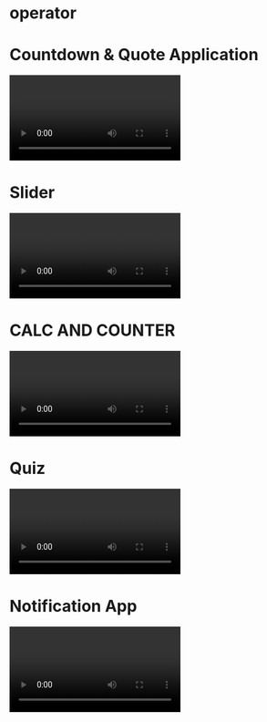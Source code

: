 # operator


<h1>Countdown & Quote Application</h1>
<video src="https://github.com/user-attachments/assets/30daf17f-de86-4f5d-8d1c-2453856e41cb"></video>

<h1>Slider</h1>
<video src="https://github.com/user-attachments/assets/cb1d5166-963b-43a9-872a-05be345a58c4"></video>


<h1>CALC AND COUNTER</h1>
<video src="https://github.com/user-attachments/assets/83cc7fb8-cd14-494b-87bd-0f11f30aef3e"></video>

<h1>Quiz</h1>
<video src="https://github.com/user-attachments/assets/4cb56052-8dc9-4498-ab0f-fe24958dd615"></video>

<h1>Notification App</h1>
<video src="https://github.com/user-attachments/assets/b8b9078a-bbd2-4d8c-861c-3c68d9413975"></video>












